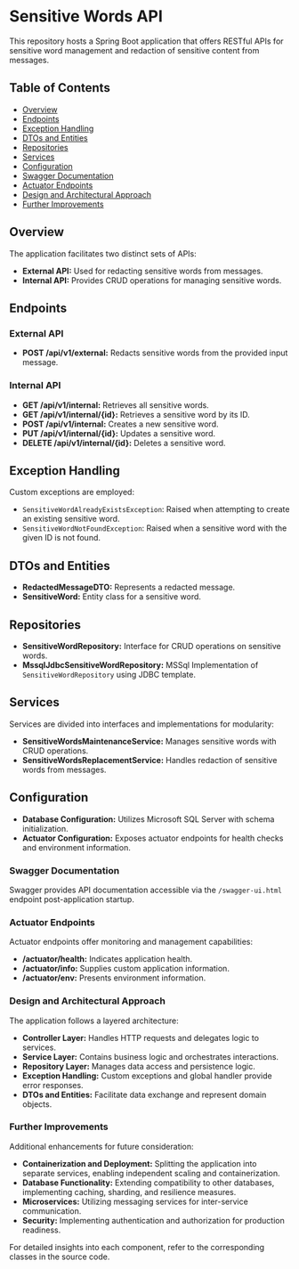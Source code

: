 # Sensitive Words API

This repository hosts a Spring Boot application that offers RESTful APIs for sensitive word management and redaction of sensitive content from messages.

## Table of Contents

- [Overview](#overview)
- [Endpoints](#endpoints)
- [Exception Handling](#exception-handling)
- [DTOs and Entities](#dtos-and-entities)
- [Repositories](#repositories)
- [Services](#services)
- [Configuration](#configuration)
- [Swagger Documentation](#swagger-documentation)
- [Actuator Endpoints](#actuator-endpoints)
- [Design and Architectural Approach](#design-and-architectural-approach)
- [Further Improvements](#further-improvements)

## Overview

The application facilitates two distinct sets of APIs:

- **External API:** Used for redacting sensitive words from messages.
- **Internal API:** Provides CRUD operations for managing sensitive words.

## Endpoints

### External API

- **POST /api/v1/external:** Redacts sensitive words from the provided input message.

### Internal API

- **GET /api/v1/internal:** Retrieves all sensitive words.
- **GET /api/v1/internal/{id}:** Retrieves a sensitive word by its ID.
- **POST /api/v1/internal:** Creates a new sensitive word.
- **PUT /api/v1/internal/{id}:** Updates a sensitive word.
- **DELETE /api/v1/internal/{id}:** Deletes a sensitive word.

## Exception Handling

Custom exceptions are employed:

- `SensitiveWordAlreadyExistsException`: Raised when attempting to create an existing sensitive word.
- `SensitiveWordNotFoundException`: Raised when a sensitive word with the given ID is not found.

## DTOs and Entities

- **RedactedMessageDTO:** Represents a redacted message.
- **SensitiveWord:** Entity class for a sensitive word.

## Repositories

- **SensitiveWordRepository:** Interface for CRUD operations on sensitive words.
- **MssqlJdbcSensitiveWordRepository:** MSSql Implementation of `SensitiveWordRepository` using JDBC template.

## Services

Services are divided into interfaces and implementations for modularity:

- **SensitiveWordsMaintenanceService:** Manages sensitive words with CRUD operations.
- **SensitiveWordsReplacementService:** Handles redaction of sensitive words from messages.

## Configuration

- **Database Configuration:** Utilizes Microsoft SQL Server with schema initialization.
- **Actuator Configuration:** Exposes actuator endpoints for health checks and environment information.

### Swagger Documentation

Swagger provides API documentation accessible via the `/swagger-ui.html` endpoint post-application startup.

### Actuator Endpoints

Actuator endpoints offer monitoring and management capabilities:

- **/actuator/health:** Indicates application health.
- **/actuator/info:** Supplies custom application information.
- **/actuator/env:** Presents environment information.

### Design and Architectural Approach

The application follows a layered architecture:

- **Controller Layer:** Handles HTTP requests and delegates logic to services.
- **Service Layer:** Contains business logic and orchestrates interactions.
- **Repository Layer:** Manages data access and persistence logic.
- **Exception Handling:** Custom exceptions and global handler provide error responses.
- **DTOs and Entities:** Facilitate data exchange and represent domain objects.

### Further Improvements

Additional enhancements for future consideration:

- **Containerization and Deployment:** Splitting the application into separate services, enabling independent scaling and containerization.
- **Database Functionality:** Extending compatibility to other databases, implementing caching, sharding, and resilience measures.
- **Microservices:** Utilizing messaging services for inter-service communication.
- **Security:** Implementing authentication and authorization for production readiness.

For detailed insights into each component, refer to the corresponding classes in the source code.